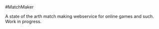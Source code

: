 #MatchMaker

A state of the arth match making webservice for online games and such. Work in progress.